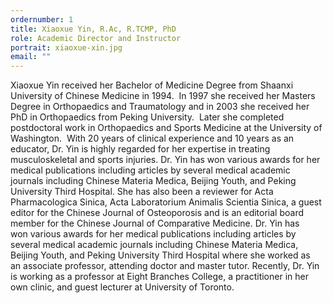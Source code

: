 ```yaml
---
ordernumber: 1
title: Xiaoxue Yin, R.Ac, R.TCMP, PhD
role: Academic Director and Instructor
portrait: xiaoxue-xin.jpg
email: ""
---
```

Xiaoxue Yin received her Bachelor of Medicine Degree from Shaanxi University of Chinese Medicine in 1994.  In 1997 she received her Masters Degree in Orthopaedics and Traumatology and in 2003 she received her PhD in Orthopaedics from Peking University.  Later she completed postdoctoral work in Orthopaedics and Sports Medicine at the University of Washington.  With 20 years of clinical experience and 10 years as an educator, Dr. Yin is highly regarded for her expertise in treating musculoskeletal and sports injuries. Dr. Yin has won various awards for her medical publications including articles by several medical academic journals including Chinese Materia Medica, Beijing Youth, and Peking University Third Hospital. She has also been a reviewer for Acta Pharmacologica Sinica, Acta Laboratorium Animalis Scientia Sinica, a guest editor for the Chinese Journal of Osteoporosis and is an editorial board member for the Chinese Journal of Comparative Medicine. Dr. Yin has won various awards for her medical publications including articles by several medical academic journals including Chinese Materia Medica, Beijing Youth, and Peking University Third Hospital where she worked as an associate professor, attending doctor and master tutor. Recently, Dr. Yin is working as a professor at Eight Branches College, a practitioner in her own clinic, and guest lecturer at University of Toronto.